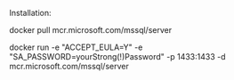 ﻿Installation:

docker pull mcr.microsoft.com/mssql/server

docker run -e "ACCEPT_EULA=Y" -e "SA_PASSWORD=yourStrong(!)Password" -p 1433:1433 -d mcr.microsoft.com/mssql/server
